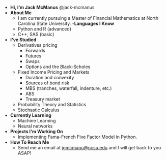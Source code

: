- **Hi, I’m Jack McManus** @jack-mcmanus
- **About Me**
  - I am currently pursuing a Master of Financial Mathematics at North Carolina State University.
-**Languages I Know**
  - Python and R (advanced)
  - C++, SAS (basic)
- **I've Studied**
  - Derivatives pricing
    - Forwards
    - Futures
    - Swaps
    - Options and the Black-Scholes
  - Fixed Income Pricing and Markets
    - Duration and convexity
    - Sources of bond risk
    - MBS (tranches, waterfall, indenture, etc.)
    - ABS
    - Treasury market
  - Probability Theory and Statistics
  - Stochastic Calculus
- **Currently Learning**
  - Machine Learning
  - Neural networks
- **Projects I'm Working On**
    - Implementing Fama-French Five Factor Model in Python.
- **How To Reach Me**
  - Send me an email at jgmcmanu@ncsu.edu and I will get back to you ASAP!

<!---
jack-mcmanus/jack-mcmanus is a ✨ special ✨ repository because its `README.md` (this file) appears on your GitHub profile.
You can click the Preview link to take a look at your changes.
--->
